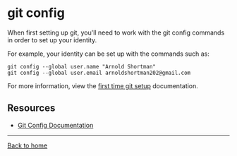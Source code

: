 # git config

When first setting up git, you'll need to work with the git config commands in order to set up your identity.

For example, your identity can be set up with the commands such as:

```
git config --global user.name "Arnold Shortman"
git config --global user.email arnoldshortman202@gmail.com
```

For more information, view the [first time git setup](https://git-scm.com/en/v2/Getting-Started-First-Time-Git-Setup) documentation.

## Resources

- [Git Config Documentation](https://git-scm.com/docs/git-config)

---

[Back to home](../README.md)